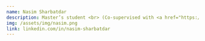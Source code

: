 ```yaml
---
name: Nasim Sharbatdar
description: Master’s student <br> (Co-supervised with <a href="https://www.polymtl.ca/expertises/en/morency-catherine" target="_blank">Prof. Catherine Morency</a>)
img: /assets/img/nasim.png
link: linkedin.com/in/nasim-sharbatdar
---
```

